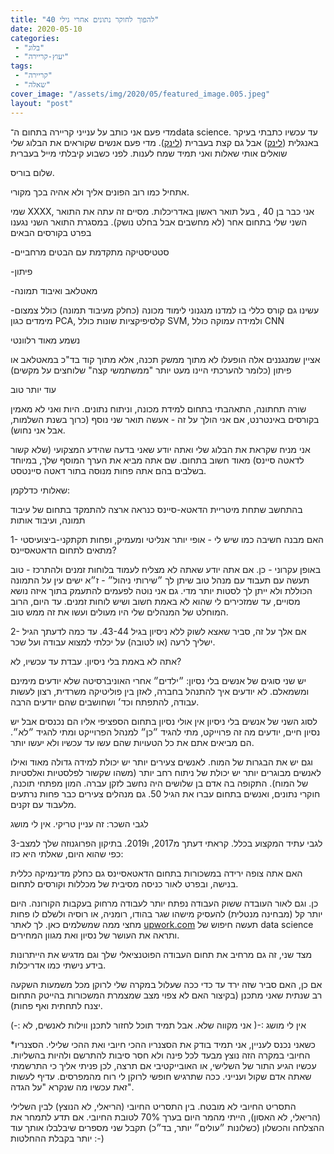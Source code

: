 ```yaml
---
title: "להפוך לחוקר נתונים אחרי גילי 40"
date: 2020-05-10
categories: 
 - "בלוג"
 - "יעוץ-קריירה"
tags: 
 - "קריירה"
 - "שאלה"
cover_image: "/assets/img/2020/05/featured_image.005.jpeg"
layout: "post"
---
```


מדי פעם אני כותב על ענייני קריירה בתחום ה־data science. עד עכשיו כתבתי בעיקר באנגלית ([לינק](https://gorelik.net/category/career-advice/)) אבל גם קצת בעברית ([לינק](https://he.gorelik.net/tag/%D7%A7%D7%A8%D7%99%D7%99%D7%A8%D7%94/)). מדי פעם אנשים שקוראים את הבלוג שלי שואלים אותי שאלות ואני תמיד שמח לענות. לפני כשבוע קיבלתי מייל בעברית

שלום בוריס.

אתחיל כמו רוב הפונים אליך ולא אהיה בכך מקורי.

שמי XXXX, אני כבר בן 40 , בעל תואר ראשון באדריכלות. מסיים זה עתה את התואר השני שלי בתחום אחר (לא מחשבים אבל בחלט נושק). במסגרת התואר השני נגענו בפרט בקורסים הבאים

-סטטיסטיקה מתקדמת עם הבטים מרחביים

-פיתון

-מאטלאב ואיבוד תמונה

-עשינו גם קורס כללי בו למדנו  מנגנוני לימוד מכונה (כחלק מעיבוד תמונה) כולל צמצום מימדים כגון PCA,  קלסיפיקציות שונות כולל SVM, ולמידה עמוקה כולל CNN

נשמע מאוד רלוונטי

אציין שמנגננים אלה הופעלו לא מתוך ממשק תכנה, אלא מתוך קוד בד"כ במאטלאב או  פיתון (כלומר להערכתי היינו מעט יותר "ממשתמשי קצה" שלוחצים על מקשים)

עוד יותר טוב

שורה תחתונה, התאהבתי בתחום למידת מכונה, וניתוח נתונים. היות ואני לא מאמין בקורסים באינטרנט, אם אני הולך על זה - אעשה תואר שני נוסף (כרוך בשנת השלמות, אבל אני נחוש).

אני מניח שקראת את הבלוג שלי ואתה יודע שאני בדעה שהידע  המצקועי (שלא קשור לדאטה סיינס) מאוד חשוב בתחום. שם אתה מביא את הערך המוסף שלך, במיוחד בשלבים בהם אתה פחות מנוסה בתור דאטה סיינטסט. 

שאלותי כדלקמן:

בהתחשב שתחת מיטריית הדאטא-סיינס כנראה ארצה להתמקד בתחום של עיבוד תמונה, ועיבוד אותות

1- האם מבנה חשיבה כמו שיש לי - אופי יותר אנליטי ומעמיק,  ופחות תקתקני-ביצועיסטי מתאים לתחום הדאטאסיינס?

באופן עקרוני - כן. אם אתה יודע שאתה לא מצליח לעמוד בלוחות זמנים ולהתרכז - טוב תעשה עם תעבוד עם מנהל טוב שיתן לך ״שירותי ניהול״ - ז״א ישים עין על התמונה הכוללת ולא ייתן לך לסטות יותר מדי. גם אני נוטה לפעמים להתעמק בתוך איזה נושא מסויים, עד שמזכירים לי שהוא לא באמת חשוב ושיש לוחות זמנים. עד היום, הרוב המוחלט של המנהלים שלי היו מעולים ועשו את זה ממש טוב. 

2- אם אלך על זה, סביר שאצא לשוק ללא ניסיון בגיל 43-44.  עד כמה לדעתך  הגיל ישליך לרעה (או לטובה) על יכלתי למצוא עבודה ועל שכר.

אתה לא באמת בלי ניסיון. עבדת עד עכשיו, לא? 

יש שני סוגים של אנשים בלי נסיון: ״ילדים״ אחרי האוניברסיטה שלא יודעים מימינם ומשמאלם. לא יודעים איך להתנהל בחברה, לאזן בין פוליטיקה משרדית, רצון לעשות עבודה, להתפתח וכד׳ ושחושבים שהם יודעים הרבה. 

לסוג השני של אנשים בלי ניסיון אין אולי נסיון בתחום הספציפי אליו הם נכנסים אבל יש נסיון חיים, יודעים מה זה פרוייקט, מתי להגיד ״כן״ למנהל הפרוייקט ומתי להגיד ״לא״. הם מביאים אתם את כל הטעויות שהם עשו עד עכשיו ולא יעשו יותר.

וגם יש את הבגרות של המוח. לאנשים צעירים יותר יש יכולת למידה גדולה מאוד ואילו לאנשים מבוגרים יותר יש יכולת של ניתוח רחב יותר (משהו שקשור לפלסטיות ואלסטיות של המוח). התקופה בה אדם בן שלושים היה נחשב לזקן עברה. המון מפתחי תוכנה, חוקרי נתונים, ואנשים בתחום עברו את הגיל 50. גם מנהלים צעירים כבר פחות נרתעים מלעבוד עם זקנים.

לגבי השכר: זה עניין טריקי. אין לי מושג

3-לגבי עתיד המקצוע בכלל.  קראתי דעתך מ2017, ו2019. בתיקון הפרוגנוזה שלך למצב כפי שהוא היום, שאלתי היא כזו:

 האם אתה צופה ירידה במשכורות בתחום הדאטאסיינס  גם כחלק מדינמיקה כללית בנישה, ובפרט לאור כניסה מסיבית של מכללות וקורסים לתחום.

כן. וגם לאור העובדה ששוק העבודה נפתח יותר לעבודה מרחוק בעקבות הקורונה. היום יותר קל (מבחינה מנטלית) להעסיק מישהו שגר בהודו, רומניה, או רוסיה ולשלם לו פחות מחצי ממה שמשלמים כאן. לך לאתר [upwork.com](http://upwork.com/) תעשה חיפוש של data science ותראה את העושר של נסיון ואת מגוון המחירים.

מצד שני, זה גם מרחיב את תחום העבודה הפוטנציאלי שלך וגם מדגיש את הייתרונות בידע נישתי כמו אדריכלות.

 אם כן, האם סביר שזה ירד עד כדי ככה שעלול במקרה שלי לרוקן מכל משמעות השקעה רב שנתית שאני מתכנן (בקיצור האם לא צפוי מצב שמצמרת המשכורות בהייטק התחום יצנח לתחתית ואף פחות).

אין לי מושג :-( אני מקווה שלא. אבל תמיד תוכל לחזור לתכנן ווילות לאנשים, לא :-)

*כשאני נכנס לעניין, אני תמיד בודק את הסצנריו ההכי חיובי ואת ההכי שלילי. הסצנריו החיובי במקרה הזה נוצץ מבעד לכל פינה ולא חסר סיבות להתרשם ולהיות בהשליות. עכשיו הגיע התור של השלישי, או האובייקטיבי אם תרצה, לכן פניתי אליך כי התרשמתי שאתה אדם שקול וענייני. ככה שתרגיש חופשי לרוקן לי רוח מהמפרסים.  עדיף לעשות זאת עכשיו מה שנקרא "על הגדה".

התסריט החיובי לא מובטח. בין התסריט החיובי (הריאלי, לא הנוצץ) לבין השלילי (הריאלי, לא האסון), הייתי מהמר היום בערך 70% לטובת החיובי. אם תדע לתמחר את ההצלחה והכשלון (כשלונות ״עולים״ יותר, בד״כ) תקבל שני מספרים שיבלבלו אותך עוד יותר בקבלת ההחלטות :-)
